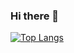 ### Hi there 👋

[![Top Langs](https://github-readme-stats.vercel.app/api/top-langs/?username=nalagami)](https://github.com/anuraghazra/github-readme-stats)


<!--
**Nalagami/Nalagami** is a ✨ _special_ ✨ repository because its `README.md` (this file) appears on your GitHub profile.

Here are some ideas to get you started:

- 🔭 I’m currently working on ...
- 🌱 I’m currently learning ...
- 👯 I’m looking to collaborate on ...
- 🤔 I’m looking for help with ...
- 💬 Ask me about ...
- 📫 How to reach me: ...
- 😄 Pronouns: ...
- ⚡ Fun fact: ...
-->

